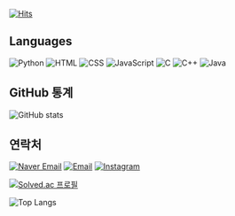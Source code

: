 [![Hits](https://hits.seeyoufarm.com/api/count/incr/badge.svg?url=https%3A%2F%2Fgithub.com%2Fgjbae1212%2Fhit-counter&count_bg=%2379C83D&title_bg=%23555555&icon=&icon_color=%23E7E7E7&title=hits&edge_flat=false)](https://hits.seeyoufarm.com)

## Languages

![Python](https://img.shields.io/badge/-Python-3776AB?style=flat&logo=python&logoColor=white)
![HTML](https://img.shields.io/badge/-HTML-E34F26?style=flat&logo=html5&logoColor=white)
![CSS](https://img.shields.io/badge/-CSS-1572B6?style=flat&logo=css3&logoColor=white)
![JavaScript](https://img.shields.io/badge/-JavaScript-F7DF1E?style=flat&logo=javascript&logoColor=white)
![C](https://img.shields.io/badge/-C-A8B9CC?style=flat&logo=c&logoColor=white)
![C++](https://img.shields.io/badge/-C++-00599C?style=flat&logo=c%2B%2B&logoColor=white)
![Java](https://img.shields.io/badge/-Java-007396?style=flat&logo=java&logoColor=white)

## GitHub 통계

![GitHub stats](https://github-readme-stats.vercel.app/api?username=chohs4164&theme=rose_pine&show_icons=true&count_private=true&hide=contribs)

## 연락처
[![Naver Email](https://img.shields.io/badge/Naver%20Email-03C75A?style=flat&logo=naver&logoColor=white)](chohs4164@naver.com)
[![Email](https://img.shields.io/badge/Email-D14836?style=flat&logo=gmail&logoColor=white)](chohs173300@gmail.com)
[![Instagram](https://img.shields.io/badge/Instagram-E4405F?style=flat&logo=instagram&logoColor=white)](https://www.instagram.com/[billion_h_s])

[![Solved.ac 프로필](http://mazassumnida.wtf/api/v2/generate_badge?boj=chohs4164)](https://solved.ac/chohs4164)

![Top Langs](https://github-readme-stats.vercel.app/api/top-langs/?username=chohs4164&layout=compact)
